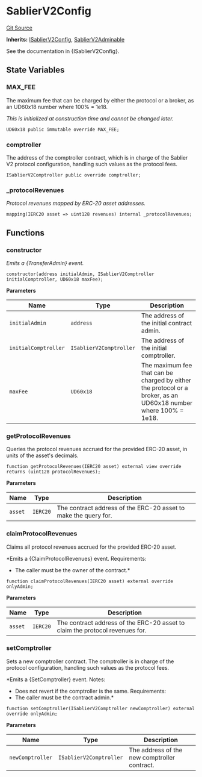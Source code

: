 # SablierV2Config

[Git Source](https://github.com/sablierhq/v2-core/blob/dd92abb9f3f01149a5be0e13eb517772181c5081/docs/contracts/v2/reference/core/abstracts)

**Inherits:** [ISablierV2Config](/docs/contracts/v2/reference/core/interfaces/interface.ISablierV2Config.md),
[SablierV2Adminable](/docs/contracts/v2/reference/core/abstracts/abstract.SablierV2Adminable.md)

See the documentation in {ISablierV2Config}.

## State Variables

### MAX_FEE

The maximum fee that can be charged by either the protocol or a broker, as an UD60x18 number where 100% = 1e18.

_This is initialized at construction time and cannot be changed later._

```solidity
UD60x18 public immutable override MAX_FEE;
```

### comptroller

The address of the comptroller contract, which is in charge of the Sablier V2 protocol configuration, handling such
values as the protocol fees.

```solidity
ISablierV2Comptroller public override comptroller;
```

### \_protocolRevenues

_Protocol revenues mapped by ERC-20 asset addresses._

```solidity
mapping(IERC20 asset => uint128 revenues) internal _protocolRevenues;
```

## Functions

### constructor

_Emits a {TransferAdmin} event._

```solidity
constructor(address initialAdmin, ISablierV2Comptroller initialComptroller, UD60x18 maxFee);
```

**Parameters**

| Name                 | Type                    | Description                                                                                                     |
| -------------------- | ----------------------- | --------------------------------------------------------------------------------------------------------------- |
| `initialAdmin`       | `address`               | The address of the initial contract admin.                                                                      |
| `initialComptroller` | `ISablierV2Comptroller` | The address of the initial comptroller.                                                                         |
| `maxFee`             | `UD60x18`               | The maximum fee that can be charged by either the protocol or a broker, as an UD60x18 number where 100% = 1e18. |

### getProtocolRevenues

Queries the protocol revenues accrued for the provided ERC-20 asset, in units of the asset's decimals.

```solidity
function getProtocolRevenues(IERC20 asset) external view override returns (uint128 protocolRevenues);
```

**Parameters**

| Name    | Type     | Description                                                     |
| ------- | -------- | --------------------------------------------------------------- |
| `asset` | `IERC20` | The contract address of the ERC-20 asset to make the query for. |

### claimProtocolRevenues

Claims all protocol revenues accrued for the provided ERC-20 asset.

\*Emits a {ClaimProtocolRevenues} event. Requirements:

- The caller must be the owner of the contract.\*

```solidity
function claimProtocolRevenues(IERC20 asset) external override onlyAdmin;
```

**Parameters**

| Name    | Type     | Description                                                                  |
| ------- | -------- | ---------------------------------------------------------------------------- |
| `asset` | `IERC20` | The contract address of the ERC-20 asset to claim the protocol revenues for. |

### setComptroller

Sets a new comptroller contract. The comptroller is in charge of the protocol configuration, handling such values as the
protocol fees.

\*Emits a {SetComptroller} event. Notes:

- Does not revert if the comptroller is the same. Requirements:
- The caller must be the contract admin.\*

```solidity
function setComptroller(ISablierV2Comptroller newComptroller) external override onlyAdmin;
```

**Parameters**

| Name             | Type                    | Description                                  |
| ---------------- | ----------------------- | -------------------------------------------- |
| `newComptroller` | `ISablierV2Comptroller` | The address of the new comptroller contract. |
